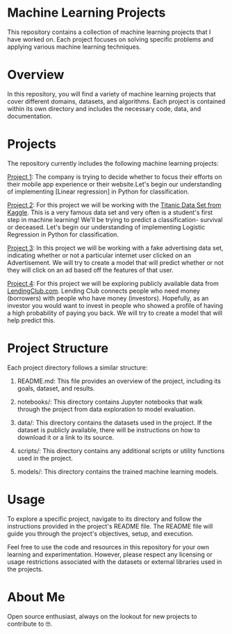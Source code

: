 # Machine Learning Projects
This repository contains a collection of machine learning projects that I have worked on. Each project focuses on solving specific problems and applying various machine learning techniques.

# Overview
In this repository, you will find a variety of machine learning projects that cover different domains, datasets, and algorithms. Each project is contained within its own directory and includes the necessary code, data, and documentation.

# Projects
The repository currently includes the following machine learning projects:

[Project 1](https://github.com/oyerahul/ML-Projects/tree/8e8479af08587497c5da95052a0542e04bf84013/Project%201): The company is trying to decide whether to focus their efforts on their mobile app experience or their website.Let's begin our understanding of implementing [Linear regression] in Python for classification. 

[Project 2](https://github.com/oyerahul/ML-Projects/tree/8e8479af08587497c5da95052a0542e04bf84013/Project%202): For this project we will be working with the [Titanic Data Set from Kaggle](https://www.kaggle.com/c/titanic). 
This is a very famous data set and very often is a student's first step in machine learning! We'll be trying to predict a classification- survival or deceased.
Let's begin our understanding of implementing Logistic Regression in Python for classification.

[Project 3](https://github.com/oyerahul/ML-Projects/tree/8e8479af08587497c5da95052a0542e04bf84013/Project%203): In this project we will be working with a fake advertising data set, indicating whether or not a particular internet user clicked on an Advertisement. We will try to create a model that will predict whether or not they will click on an ad based off the features of that user.

[Project 4](https://github.com/oyerahul/ML-Projects/tree/8e8479af08587497c5da95052a0542e04bf84013/Project%204): For this project we will be exploring publicly available data from [LendingClub.com](www.lendingclub.com). Lending Club connects people who need money (borrowers) with people who have money (investors). Hopefully, as an investor you would want to invest in people who showed a profile of having a high probability of paying you back. We will try to create a model that will help predict this.

# Project Structure
Each project directory follows a similar structure:

1. README.md: This file provides an overview of the project, including its goals, dataset, and results.

2. notebooks/: This directory contains Jupyter notebooks that walk through the project from data exploration to model evaluation.

3. data/: This directory contains the datasets used in the project. If the dataset is publicly available, there will be instructions on how to download it or a link to its source.

3. scripts/: This directory contains any additional scripts or utility functions used in the project.

4. models/: This directory contains the trained machine learning models.

# Usage
To explore a specific project, navigate to its directory and follow the instructions provided in the project's README file. The README file will guide you through the project's objectives, setup, and execution.

Feel free to use the code and resources in this repository for your own learning and experimentation. However, please respect any licensing or usage restrictions associated with the datasets or external libraries used in the projects.

# About Me
Open source enthusiast, always on the lookout for new projects to contribute to 🤓.
